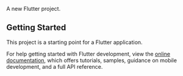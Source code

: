 A new Flutter project.

## Getting Started

This project is a starting point for a Flutter application.

For help getting started with Flutter development, view the
[online documentation](https://docs.flutter.dev/), which offers tutorials,
samples, guidance on mobile development, and a full API reference.
